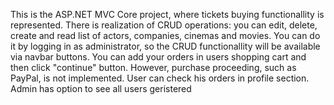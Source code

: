 This is the ASP.NET MVC Core project, where tickets buying functionallity is represented. 
There is realization of CRUD operations: you can edit, delete, create and read list of actors, companies, cinemas and movies. 
You can do it by logging in as administrator, so the CRUD functionallity will be available via navbar buttons.
You can add your orders in users shopping cart and then click "continue" button. However, purchase proceeding, such as PayPal, is not implemented.
User can check his orders in profile section.
Admin has option to see all users geristered


